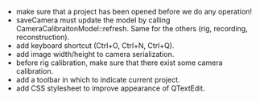 * make sure that a project has been opened before we do any operation!
* saveCamera must update the model by calling CameraCalibraitonModel::refresh. Same for the others (rig, recording, reconstruction).
* add keyboard shortcut (Ctrl+O, Ctrl+N, Ctrl+Q).
* add image width/height to camera serialization.
* before rig calibration, make sure that there exist some camera calibration.
* add a toolbar in which to indicate current project.
* add CSS stylesheet to improve appearance of QTextEdit.


